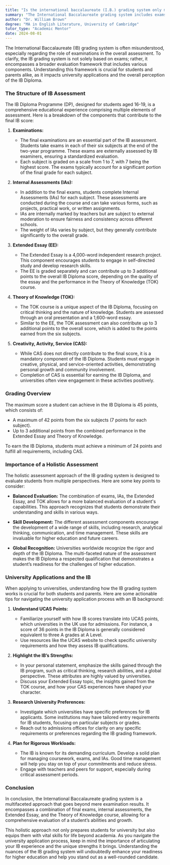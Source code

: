 ```yaml
---
title: "Is the international baccalaureate (I.B.) grading system only measured by the exams?"
summary: "The International Baccalaureate grading system includes exams and various assessment components, impacting university applications and perceptions of the diploma."
author: "Dr. William Brown"
degree: "MA in English Literature, University of Cambridge"
tutor_type: "Academic Mentor"
date: 2024-08-01
---
```


The International Baccalaureate (IB) grading system is often misunderstood, especially regarding the role of examinations in the overall assessment. To clarify, the IB grading system is not solely based on exams; rather, it encompasses a broader evaluation framework that includes various components. Understanding this framework is crucial for students and parents alike, as it impacts university applications and the overall perception of the IB Diploma.

### The Structure of IB Assessment

The IB Diploma Programme (DP), designed for students aged 16-19, is a comprehensive educational experience comprising multiple elements of assessment. Here is a breakdown of the components that contribute to the final IB score:

1. **Examinations:**
   - The final examinations are an essential part of the IB assessment. Students take exams in each of their six subjects at the end of the two-year programme. These exams are externally assessed by IB examiners, ensuring a standardized evaluation.
   - Each subject is graded on a scale from 1 to 7, with 7 being the highest score. The exams typically account for a significant portion of the final grade for each subject.

2. **Internal Assessments (IAs):**
   - In addition to the final exams, students complete Internal Assessments (IAs) for each subject. These assessments are conducted during the course and can take various forms, such as projects, practical work, or written assignments.
   - IAs are internally marked by teachers but are subject to external moderation to ensure fairness and consistency across different schools.
   - The weight of IAs varies by subject, but they generally contribute significantly to the overall grade.

3. **Extended Essay (EE):**
   - The Extended Essay is a 4,000-word independent research project. This component encourages students to engage in self-directed study and develop research skills.
   - The EE is graded separately and can contribute up to 3 additional points to the overall IB Diploma score, depending on the quality of the essay and the performance in the Theory of Knowledge (TOK) course.

4. **Theory of Knowledge (TOK):**
   - The TOK course is a unique aspect of the IB Diploma, focusing on critical thinking and the nature of knowledge. Students are assessed through an oral presentation and a 1,600-word essay.
   - Similar to the EE, the TOK assessment can also contribute up to 3 additional points to the overall score, which is added to the points earned from the six subjects.

5. **Creativity, Activity, Service (CAS):**
   - While CAS does not directly contribute to the final score, it is a mandatory component of the IB Diploma. Students must engage in creative, physical, and service-oriented activities, demonstrating personal growth and community involvement.
   - Completion of CAS is essential for earning the IB Diploma, and universities often view engagement in these activities positively.

### Grading Overview

The maximum score a student can achieve in the IB Diploma is 45 points, which consists of:

- A maximum of 42 points from the six subjects (7 points for each subject).
- Up to 3 additional points from the combined performance in the Extended Essay and Theory of Knowledge.

To earn the IB Diploma, students must achieve a minimum of 24 points and fulfill all requirements, including CAS.

### Importance of a Holistic Assessment

The holistic assessment approach of the IB grading system is designed to evaluate students from multiple perspectives. Here are some key points to consider:

- **Balanced Evaluation:** The combination of exams, IAs, the Extended Essay, and TOK allows for a more balanced evaluation of a student's capabilities. This approach recognizes that students demonstrate their understanding and skills in various ways.
  
- **Skill Development:** The different assessment components encourage the development of a wide range of skills, including research, analytical thinking, communication, and time management. These skills are invaluable for higher education and future careers.

- **Global Recognition:** Universities worldwide recognize the rigor and depth of the IB Diploma. The multi-faceted nature of the assessment makes the IB Diploma a respected qualification that demonstrates a student’s readiness for the challenges of higher education.

### University Applications and the IB

When applying to universities, understanding how the IB grading system works is crucial for both students and parents. Here are some actionable tips for navigating the university application process with an IB background:

1. **Understand UCAS Points:**
   - Familiarize yourself with how IB scores translate into UCAS points, which universities in the UK use for admissions. For instance, a score of 36 points in the IB Diploma is generally considered equivalent to three A grades at A Level.
   - Use resources like the UCAS website to check specific university requirements and how they assess IB qualifications.

2. **Highlight the IB’s Strengths:**
   - In your personal statement, emphasize the skills gained through the IB program, such as critical thinking, research abilities, and a global perspective. These attributes are highly valued by universities.
   - Discuss your Extended Essay topic, the insights gained from the TOK course, and how your CAS experiences have shaped your character.

3. **Research University Preferences:**
   - Investigate which universities have specific preferences for IB applicants. Some institutions may have tailored entry requirements for IB students, focusing on particular subjects or grades.
   - Reach out to admissions offices for clarity on any specific requirements or preferences regarding the IB grading framework.

4. **Plan for Rigorous Workloads:**
   - The IB is known for its demanding curriculum. Develop a solid plan for managing coursework, exams, and IAs. Good time management will help you stay on top of your commitments and reduce stress.
   - Engage with teachers and peers for support, especially during critical assessment periods.

### Conclusion

In conclusion, the International Baccalaureate grading system is a multifaceted approach that goes beyond mere examination results. It encompasses a combination of final exams, internal assessments, the Extended Essay, and the Theory of Knowledge course, allowing for a comprehensive evaluation of a student’s abilities and growth. 

This holistic approach not only prepares students for university but also equips them with vital skills for life beyond academia. As you navigate the university application process, keep in mind the importance of articulating your IB experience and the unique strengths it brings. Understanding the nuances of the IB grading system will undoubtedly enhance your readiness for higher education and help you stand out as a well-rounded candidate.
    